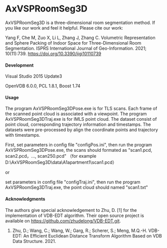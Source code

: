 # AxVSPRoomSeg3D

AxVSPRoomSeg3D is a three-dimensional room segmentation method. If you like our work and feel it helpful. Please cite our work:

Yang F, Che M, Zuo X, Li L, Zhang J, Zhang C. Volumetric Representation and Sphere Packing of Indoor Space for Three-Dimensional Room Segmentation. ISPRS International Journal of Geo-Information. 2021; 10(11):739. https://doi.org/10.3390/ijgi10110739

#### Development

Visual Studio 2015 Update3

OpenVDB 6.0.0, PCL 1.8.1, Boost 1.74

#### Usage

The program AxVSPRoomSeg3DPose.exe is for TLS scans. Each frame of the scanned point cloud is associated with a viewpoint.
The program AxVSPRoomSeg3DTraj.exe is for IMLS point cloud. The dataset consist of point cloud, corresponding trajectory information and timestamps. The datasets were pre-processed by align the coordinate points and trajectory with timestamps.

First, set parameters in config file "configPos.ini", then run the program AxVSPRoomSeg3DPose.exe, the scans should formated as "scan1.pcd, scan2.pcd，..., scan250.pcd"
（for example D:\AxVSPRoomSeg3D\data\A1apartment1\scan1.pcd）

or

set parameters in config file "configTraj.ini", then run the program AxVSPRoomSeg3DTraj.exe, the point cloud should named "scan1.txt"

#### Acknowledgments 

The authors give special acknowledgement to Zhu, D. [1] for the implementation of VDB-EDT algorithm. Their open source project is available on https://github.com/zhudelong/VDB-EDT.git.

1. Zhu, D.; Wang, C.; Wang, W.; Garg, R.; Scherer, S.; Meng, M.Q.-H. VDB-EDT: An Efficient Euclidean Distance Transform Algorithm Based on VDB Data Structure. 2021.
